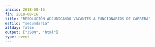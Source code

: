 ```yaml
---
inicio: 2018-08-16
fin: 2018-08-16
title: "RESOLUCIÓN ADJUDICANDO VACANTES A FUNCIONARIOS DE CARRERA" 
estilo: "secundaria"
allday: false
output: ["JSON", "html"]
type: event
---
```

